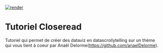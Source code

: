 <!-- badges: start -->
[![render](https://github.com/SSM-Agriculture/tutoriel-closeread/actions/workflows/publish.yml/badge.svg)](https://github.com/SSM-Agriculture/tutoriel-closeread/actions)
<!-- badges: end -->

# Tutoriel Closeread

Tutoriel qui permet de créer des dataviz en datascrollytelling sur un thème qui vous tient à coeur par Anaël Delorme(https://github.com/anaelDelorme).

